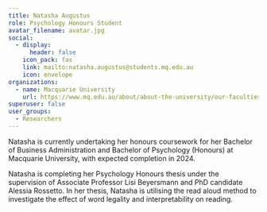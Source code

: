 ```yaml
---
title: Natasha Augustus
role: Psychology Honours Student
avatar_filename: avatar.jpg
social:
  - display:
      header: false
    icon_pack: fas
    link: mailto:natasha.augustus@students.mq.edu.au
    icon: envelope
organizations:
  - name: Macquarie University
    url: https://www.mq.edu.au/about/about-the-university/our-faculties/medicine-and-health-sciences/departments-and-centres/school-of-psychological-sciences
superuser: false
user_groups:
  - Researchers
---
```

Natasha is currently undertaking her honours coursework for her Bachelor of Business Administration and Bachelor of Psychology (Honours) at Macquarie University, with expected completion in 2024. 

Natasha is completing her Psychology Honours thesis under the supervision of Associate Professor Lisi Beyersmann and PhD candidate Alessia Rossetto. In her thesis, Natasha is utilising the read aloud method to investigate the effect of word legality and interpretability on reading.
